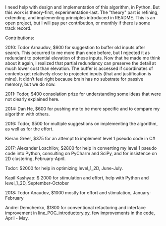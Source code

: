 I need help with design and implementation of this algorithm, in Python. But this work is theory-first, experimentation-last. The "theory" part is refining, extending, and implementing principles introduced in README. This is an open project, but I will pay per contribution, or monthly if there is some track record.

Contributions:

2010: Todor Arnaudov, $600 for suggestion to buffer old inputs after search. This occurred to me more than once before, but I rejected it as redundant to potential elevation of these inputs. Now that he made me think about it again, I realized that partial redundancy can preserve the detail at much lower cost than elevation.
The buffer is accessed if coordinates of contents get relatively close to projected inputs (that and justification is mine). It didn’t feel right because brain has no substrate for passive memory, but we do now.
 
2011: Todor, $400 consolation prize for understanding some ideas that were not clearly explained here.

2014: Dan He, $600 for pushing me to be more specific and to compare my algorithm with others.

2016: Todor, $500 for multiple suggestions on implementing the algorithm, as well as for the effort.

Kieran Greer, $375 for an attempt to implement level 1 pseudo code in C#
 
2017: Alexander Loschilov, $2800 for help in converting my level 1 pseudo code into Python, consulting on PyCharm and SciPy, and for insistence on 2D clustering, February-April.

Todor: $2000 for help in optimizing level_1_2D, June-July.

Kapil Kashyap: $ 2000 for stimulation and effort, help with Python and level_1_2D, September-October
 
2018: Todor Anaudov, $1000 mostly for effort and stimulation, January-February

Andrei Demchenko, $1800 for conventional refactoring and interface improvement in line_POC_introductory.py, few improvements in the code, April - May.
